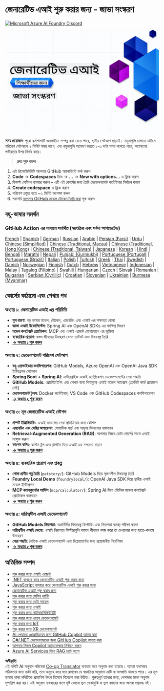 <!--
CO_OP_TRANSLATOR_METADATA:
{
  "original_hash": "a49b35508745c032a0033d914df7901b",
  "translation_date": "2025-07-25T09:09:50+00:00",
  "source_file": "README.md",
  "language_code": "bn"
}
-->
# জেনারেটিভ এআই শুরু করার জন্য - জাভা সংস্করণ
[![Microsoft Azure AI Foundry Discord](https://dcbadge.limes.pink/api/server/ByRwuEEgH4)](https://discord.com/invite/ByRwuEEgH4)

![জেনারেটিভ এআই শুরু করার জন্য - জাভা সংস্করণ](../../translated_images/beg-genai-series.61edc4a6b2cc54284fa2d70eda26dc0ca2669e26e49655b842ea799cd6e16d2a.bn.png)

**সময় প্রয়োজন**: পুরো কর্মশালাটি অনলাইনে সম্পন্ন করা যেতে পারে, স্থানীয় সেটআপ ছাড়াই। নমুনাগুলি চালাতে চাইলে পরিবেশ সেটআপে ২ মিনিট সময় লাগে, এবং নমুনাগুলি অন্বেষণ করতে ১-৩ ঘণ্টা সময় লাগতে পারে, অন্বেষণের গভীরতার উপর নির্ভর করে।

> **দ্রুত শুরু করুন**

1. এই রিপোজিটরিটি আপনার GitHub অ্যাকাউন্টে ফর্ক করুন
2. **Code** → **Codespaces** ট্যাব → **...** → **New with options...** এ ক্লিক করুন
3. ডিফল্ট সেটিংস ব্যবহার করুন – এটি এই কোর্সের জন্য তৈরি ডেভেলপমেন্ট কন্টেইনার নির্বাচন করবে
4. **Create codespace** এ ক্লিক করুন
5. পরিবেশ প্রস্তুত হতে ~২ মিনিট অপেক্ষা করুন
6. সরাসরি [আপনার GitHub মডেল টোকেন তৈরি করা](./02-SetupDevEnvironment/README.md#step-2-create-a-github-personal-access-token) শুরু করুন

## বহু-ভাষার সমর্থন

### GitHub Action এর মাধ্যমে সমর্থিত (স্বয়ংক্রিয় এবং সর্বদা আপডেটেড)

[French](../fr/README.md) | [Spanish](../es/README.md) | [German](../de/README.md) | [Russian](../ru/README.md) | [Arabic](../ar/README.md) | [Persian (Farsi)](../fa/README.md) | [Urdu](../ur/README.md) | [Chinese (Simplified)](../zh/README.md) | [Chinese (Traditional, Macau)](../mo/README.md) | [Chinese (Traditional, Hong Kong)](../hk/README.md) | [Chinese (Traditional, Taiwan)](../tw/README.md) | [Japanese](../ja/README.md) | [Korean](../ko/README.md) | [Hindi](../hi/README.md) | [Bengali](./README.md) | [Marathi](../mr/README.md) | [Nepali](../ne/README.md) | [Punjabi (Gurmukhi)](../pa/README.md) | [Portuguese (Portugal)](../pt/README.md) | [Portuguese (Brazil)](../br/README.md) | [Italian](../it/README.md) | [Polish](../pl/README.md) | [Turkish](../tr/README.md) | [Greek](../el/README.md) | [Thai](../th/README.md) | [Swedish](../sv/README.md) | [Danish](../da/README.md) | [Norwegian](../no/README.md) | [Finnish](../fi/README.md) | [Dutch](../nl/README.md) | [Hebrew](../he/README.md) | [Vietnamese](../vi/README.md) | [Indonesian](../id/README.md) | [Malay](../ms/README.md) | [Tagalog (Filipino)](../tl/README.md) | [Swahili](../sw/README.md) | [Hungarian](../hu/README.md) | [Czech](../cs/README.md) | [Slovak](../sk/README.md) | [Romanian](../ro/README.md) | [Bulgarian](../bg/README.md) | [Serbian (Cyrillic)](../sr/README.md) | [Croatian](../hr/README.md) | [Slovenian](../sl/README.md) | [Ukrainian](../uk/README.md) | [Burmese (Myanmar)](../my/README.md)

## কোর্সের কাঠামো এবং শেখার পথ

### **অধ্যায় ১: জেনারেটিভ এআই এর পরিচিতি**
- **মূল ধারণা**: বড় ভাষার মডেল, টোকেন, এমবেডিং এবং এআই এর সক্ষমতা বোঝা
- **জাভা এআই ইকোসিস্টেম**: Spring AI এবং OpenAI SDKs এর সংক্ষিপ্ত বিবরণ
- **মডেল কনটেক্সট প্রোটোকল**: MCP এবং এআই এজেন্ট যোগাযোগে এর ভূমিকা
- **ব্যবহারিক প্রয়োগ**: বাস্তব জীবনের উদাহরণ যেমন চ্যাটবট এবং বিষয়বস্তু তৈরি
- **[→ অধ্যায় ১ শুরু করুন](./01-IntroToGenAI/README.md)**

### **অধ্যায় ২: ডেভেলপমেন্ট পরিবেশ সেটআপ**
- **বহু-প্রোভাইডার কনফিগারেশন**: GitHub Models, Azure OpenAI এবং OpenAI Java SDK ইন্টিগ্রেশন সেটআপ
- **Spring Boot + Spring AI**: এন্টারপ্রাইজ এআই অ্যাপ্লিকেশন ডেভেলপমেন্টের সেরা পদ্ধতি
- **GitHub Models**: প্রোটোটাইপিং এবং শেখার জন্য বিনামূল্যে এআই মডেল অ্যাক্সেস (ক্রেডিট কার্ড প্রয়োজন নেই)
- **ডেভেলপমেন্ট টুলস**: Docker কন্টেইনার, VS Code এবং GitHub Codespaces কনফিগারেশন
- **[→ অধ্যায় ২ শুরু করুন](./02-SetupDevEnvironment/README.md)**

### **অধ্যায় ৩: মূল জেনারেটিভ এআই কৌশল**
- **প্রম্পট ইঞ্জিনিয়ারিং**: এআই মডেলের সেরা প্রতিক্রিয়ার জন্য কৌশল
- **এমবেডিং এবং ভেক্টর অপারেশন**: সেমান্টিক সার্চ এবং সাদৃশ্য মিলানোর বাস্তবায়ন
- **Retrieval-Augmented Generation (RAG)**: আপনার নিজস্ব ডেটা সোর্সের সাথে এআই সংযুক্ত করুন
- **ফাংশন কলিং**: কাস্টম টুল এবং প্লাগইন দিয়ে এআই এর সক্ষমতা বাড়ান
- **[→ অধ্যায় ৩ শুরু করুন](./03-CoreGenerativeAITechniques/README.md)**

### **অধ্যায় ৪: ব্যবহারিক প্রয়োগ এবং প্রকল্প**
- **পোষা প্রাণীর গল্প তৈরি** (`petstory/`): GitHub Models দিয়ে সৃজনশীল বিষয়বস্তু তৈরি
- **Foundry Local Demo** (`foundrylocal/`): OpenAI Java SDK দিয়ে স্থানীয় এআই মডেল ইন্টিগ্রেশন
- **MCP ক্যালকুলেটর সার্ভিস** (`mcp/calculator/`): Spring AI দিয়ে মৌলিক মডেল কনটেক্সট প্রোটোকল বাস্তবায়ন
- **[→ অধ্যায় ৪ শুরু করুন](./04-PracticalSamples/README.md)**

### **অধ্যায় ৫: দায়িত্বশীল এআই ডেভেলপমেন্ট**
- **GitHub Models নিরাপত্তা**: অন্তর্নির্মিত বিষয়বস্তু ফিল্টারিং এবং নিরাপত্তা ব্যবস্থা পরীক্ষা করুন
- **দায়িত্বশীল এআই ডেমো**: এআই নিরাপত্তা ফিল্টারগুলি বাস্তবে কীভাবে কাজ করে তা দেখানোর জন্য হাতে-কলমে উদাহরণ
- **সেরা পদ্ধতি**: নৈতিক এআই ডেভেলপমেন্ট এবং ডিপ্লয়মেন্টের জন্য প্রয়োজনীয় নির্দেশিকা
- **[→ অধ্যায় ৫ শুরু করুন](./05-ResponsibleGenAI/README.md)**

## অতিরিক্ত সম্পদ

- [শুরু করার জন্য এআই এজেন্ট](https://github.com/microsoft/ai-agents-for-beginners)
- [.NET ব্যবহার করে জেনারেটিভ এআই শুরু করার জন্য](https://github.com/microsoft/Generative-AI-for-beginners-dotnet)
- [JavaScript ব্যবহার করে জেনারেটিভ এআই শুরু করার জন্য](https://github.com/microsoft/generative-ai-with-javascript)
- [জেনারেটিভ এআই শুরু করার জন্য](https://github.com/microsoft/generative-ai-for-beginners)
- [শুরু করার জন্য মেশিন লার্নিং](https://aka.ms/ml-beginners)
- [শুরু করার জন্য ডেটা সায়েন্স](https://aka.ms/datascience-beginners)
- [শুরু করার জন্য এআই](https://aka.ms/ai-beginners)
- [শুরু করার জন্য সাইবারসিকিউরিটি](https://github.com/microsoft/Security-101)
- [শুরু করার জন্য ওয়েব ডেভেলপমেন্ট](https://aka.ms/webdev-beginners)
- [শুরু করার জন্য IoT](https://aka.ms/iot-beginners)
- [শুরু করার জন্য XR ডেভেলপমেন্ট](https://github.com/microsoft/xr-development-for-beginners)
- [AI পেয়ারড প্রোগ্রামিংয়ের জন্য GitHub Copilot আয়ত্ত করা](https://aka.ms/GitHubCopilotAI)
- [C#/.NET ডেভেলপারদের জন্য GitHub Copilot আয়ত্ত করা](https://github.com/microsoft/mastering-github-copilot-for-dotnet-csharp-developers)
- [আপনার নিজস্ব Copilot অ্যাডভেঞ্চার নির্বাচন করুন](https://github.com/microsoft/CopilotAdventures)
- [Azure AI Services দিয়ে RAG চ্যাট অ্যাপ](https://github.com/Azure-Samples/azure-search-openai-demo-java)

**অস্বীকৃতি**:  
এই নথিটি AI অনুবাদ পরিষেবা [Co-op Translator](https://github.com/Azure/co-op-translator) ব্যবহার করে অনুবাদ করা হয়েছে। আমরা যথাসম্ভব সঠিকতার জন্য চেষ্টা করি, তবে অনুগ্রহ করে মনে রাখবেন যে স্বয়ংক্রিয় অনুবাদে ত্রুটি বা অসঙ্গতি থাকতে পারে। এর মূল ভাষায় থাকা নথিটিকে প্রামাণিক উৎস হিসেবে বিবেচনা করা উচিত। গুরুত্বপূর্ণ তথ্যের জন্য, পেশাদার মানব অনুবাদ সুপারিশ করা হয়। এই অনুবাদ ব্যবহারের ফলে সৃষ্ট কোনো ভুল বোঝাবুঝি বা ভুল ব্যাখ্যার জন্য আমরা দায়বদ্ধ নই।